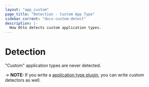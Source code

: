 ```yaml
---
layout: "app_custom"
page_title: "Detection - Custom App Type"
sidebar_current: "docs-custom-detect"
description: |-
  How Otto detects custom application types.
---
```


# Detection

"Custom" application types are never detected.

-> **NOTE:** If you write a [application type plugin](/docs/plugins/app.html),
   you can write custom detectors as well.
